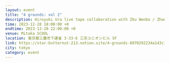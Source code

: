 ```yaml
---
layout: event
title: "4 grounds: vol 2"
description: Hiroyuki Ura live tape collaboration with Zhu Wenbo / Zhao Cong / Li Song
time: 2023-12-28 18:00:00 +0
endtime: 2023-12-28 22:00:00 +0
venue: Mitaka SCOOL
location: 東京都三鷹市下連雀 3-33-6 三京ユニオンビル 5F
link: https://star-butternut-213.notion.site/4-grounds-8970292234a143c18f1f7a0d4f832b33
city: tokyo
category: event
---
```

